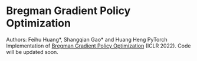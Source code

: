 # Bregman Gradient Policy Optimization
Authors: Feihu Huang*, Shangqian Gao* and Huang Heng
PyTorch Implementation of [Bregman Gradient Policy Optimization](https://openreview.net/pdf?id=ZU-zFnTum1N) (ICLR 2022).
Code will be updated soon.
